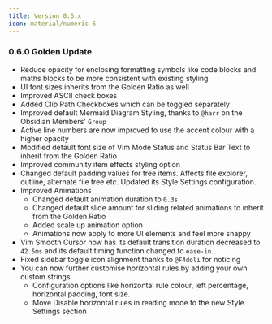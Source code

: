 ```yaml
---
title: Version 0.6.x
icon: material/numeric-6
---
```


### 0.6.0 Golden Update
- Reduce opacity for enclosing formatting symbols like code blocks and maths blocks to be more consistent with existing styling
- UI font sizes inherits from the Golden Ratio as well
- Improved ASCII check boxes
- Added Clip Path Checkboxes which can be toggled separately
- Improved default Mermaid Diagram Styling, thanks to `@harr` on the Obsidian Members' `Group`
- Active line numbers are now improved to use the accent colour with a higher opacity
- Modified default font size of Vim Mode Status and Status Bar Text to inherit from the Golden Ratio
- Improved community item effects styling option
- Changed default padding values for tree items. Affects file explorer, outline, alternate file tree etc. Updated its Style Settings configuration.
- Improved Animations
	- Changed default animation duration to `0.3s`
	- Changed default slide amount for sliding related animations to inherit from the Golden Ratio
	- Added scale up animation option
	- Animations now apply to more UI elements and feel more snappy
- Vim Smooth Cursor now has its default transition duration decreased to `42.5ms` and its default timing function changed to `ease-in`.
- Fixed sidebar toggle icon alignment thanks to `@F4doli` for noticing
- You can now further customise horizontal rules by adding your own custom strings
	- Configuration options like horizontal rule colour, left percentage, horizontal padding, font size.
	- Move Disable horizontal rules in reading mode to the new Style Settings section
